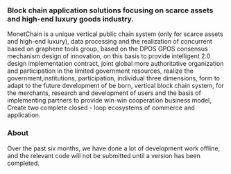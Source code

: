 ### Block chain application solutions focusing on scarce assets and high-end luxury goods industry.
MonetChain is a unique vertical public chain system (only for scarce assets and high-end luxury), data processing and the realization of concurrent based on graphene tools group, based on the DPOS GPOS consensus mechanism design of innovation, on this basis to provide intelligent 2.0 design implementation contract, joint global more authoritative organization and participation in the limited government resources, realize the government,institutions, participation, individual three dimensions, form to adapt to the future development of be born, vertical block chain system, for the merchants, research and development of users and the basis of implementing partners to provide win-win cooperation business model, Create two complete closed - loop ecosystems of commerce and application.

### About 
Over the past six months, we have done a lot of development work offline, and the relevant code will not be submitted until a version has been completed.